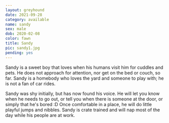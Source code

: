 ```yaml
---
layout: greyhound
date: 2021-09-28
category: available
name: sandy
sex: male
dob: 2020-02-08
color: fawn
title: Sandy
pic: sandy1.jpg
pending: yes
---
```


Sandy is a sweet boy that loves when his humans visit him for cuddles and pets. He does not approach for attention, nor get on the bed or couch, so far. Sandy is a homebody who loves the yard and someone to play with; he is not a fan of car rides. 

Sandy was shy initially, but has now found his voice. He will let you know when he needs to go out, or tell you when there is someone at the door, or simply that he's bored :D Once comfortable in a place, he will do little playful jumps and nibbles. Sandy is crate trained and will nap most of the day while his people are at work.



